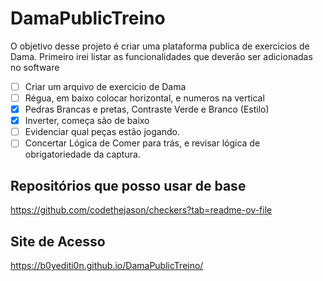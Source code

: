 # DamaPublicTreino
O objetivo desse projeto é criar uma plataforma publica de exercicios de Dama.
Primeiro irei listar as funcionalidades que deverão ser adicionadas no software
- [ ] Criar um arquivo de exercicio de Dama
- [ ] Régua, em baixo colocar horizontal, e numeros na vertical
- [X] Pedras Brancas e pretas, Contraste Verde e Branco (Estilo)
- [X] Inverter, começa são de baixo
- [ ] Evidenciar qual peças estão jogando.
- [ ] Concertar Lógica de Comer para trás, e revisar lógica de obrigatoriedade da captura.

## Repositórios que posso usar de base
https://github.com/codethejason/checkers?tab=readme-ov-file

## Site de Acesso
https://b0yediti0n.github.io/DamaPublicTreino/

